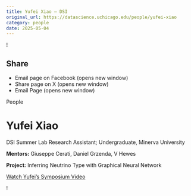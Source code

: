 ```yaml
---
title: Yufei Xiao – DSI
original_url: https://datascience.uchicago.edu/people/yufei-xiao
category: people
date: 2025-05-04
---
```


<!-- Table-like structure detected -->

!

## Share

* Email page on Facebook (opens new window)
* Share page on X (opens new window)
* Email Page (opens new window)

<!-- Table-like structure detected -->

People

# Yufei Xiao

DSI Summer Lab Research Assistant; Undergraduate, Minerva University

**Mentors:** Giuseppe Cerati, Daniel Grzenda, V Hewes

**Project:** Inferring Neutrino Type with Graphical Neural Network

[Watch Yufei’s Symposium Video](https://youtu.be/TVJ5h7tCnjI)

!